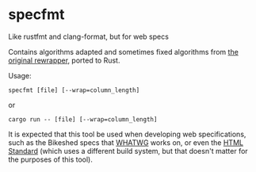 # specfmt
Like rustfmt and clang-format, but for web specs

Contains algorithms adapted and sometimes fixed algorithms from [the original
rewrapper](https://github.com/domenic/rewrapper), ported to Rust.

Usage:

```
specfmt [file] [--wrap=column_length]
```

or

```
cargo run -- [file] [--wrap=column_length]
```

It is expected that this tool be used when developing web specifications, such
as the Bikeshed specs that [WHATWG](https://github.com/WHATWG) works on, or even
the [HTML Standard](https://github.com/whatwg/html) (which uses a different
build system, but that doesn't matter for the purposes of this tool).
